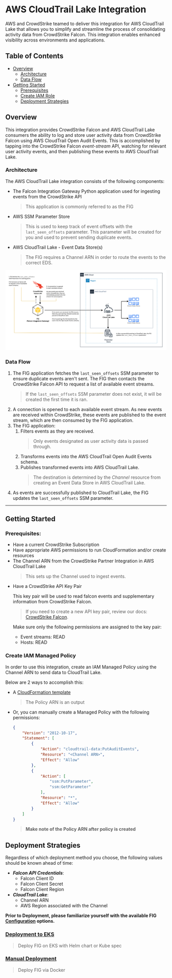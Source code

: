 # AWS CloudTrail Lake Integration
AWS and CrowdStrike teamed to deliver this integration for AWS CloudTrail Lake that allows you to simplify and streamline the process of consolidating activity data from CrowdStrike Falcon. This integration enables enhanced visibility across environments and applications.

## Table of Contents
* [Overview](#overview)
  * [Architecture](#architecture)
  * [Data Flow](#data-flow)
* [Getting Started](#getting-started)
  * [Prerequisites](#prerequisites)
  * [Create IAM Role](#create-iam-role)
  * [Deployment Strategies](#deployment-strategies)
## Overview
This integration provides CrowdStrike Falcon and AWS CloudTrail Lake consumers the ability to log and store
user activity data from CrowdStrike Falcon using AWS CloudTrail Open Audit Events. This is accomplished by tapping
into the CrowdStrike Falcon *event-stream* API, watching for relevant user activity events, and then publishing
these events to AWS CloudTrail Lake.

### Architecture
The AWS CloudTrail Lake integration consists of the following components:
* The Falcon Integration Gateway Python application used for ingesting events from the CrowdStrike API
  > This application is commonly referred to as the FIG
* AWS SSM Parameter Store
  > This is used to keep track of event offsets with the `last_seen_offsets` parameter. This parameter
  will be created for you and used to prevent sending duplicate events.
* AWS CloudTrail Lake - Event Data Store(s)
  > The FIG requires a Channel ARN in order to route the events to the correct EDS.

![AWS CloudTrail FIG Architectural Diagram](./assets/aws-cloudtrail-lake-architecture.png)

### Data Flow
1. The FIG application fetches the `last_seen_offsets` SSM parameter to ensure duplicate events aren't sent. The FIG then contacts the CrowdStrike Falcon API to request a list of available event streams.
    > If the `last_seen_offsets` SSM parameter does not exist, it will be created the first time it is ran.
2. A connection is opened to each available event stream. As new events are received within CrowdStrike,
these events are published to the event stream, which are then consumed by the FIG application.
3. The FIG application:
    1. Filters events as they are received.
        > Only events designated as user activity data is passed through.
    2. Transforms events into the AWS CloudTrail Open Audit Events schema.
    3. Publishes transformed events into AWS CloudTrail Lake.
        > The destination is determined by the *Channel* resource from creating an Event Data Store in
        AWS CloudTrail Lake.
4. As events are successfully published to CloudTrail Lake, the FIG updates the `last_seen_offsets` SSM parameter.
----------

## Getting Started
### Prerequisites:
* Have a current CrowdStrike Subscription
* Have appropriate AWS permissions to run CloudFormation and/or create resources
* The Channel ARN from the CrowdStrike Partner Integration in AWS CloudTrail Lake
  > This sets up the Channel used to ingest events.
- Have a CrowdStrike API Key Pair

    This key pair will be used to read falcon events and supplementary information from CrowdStrike Falcon.
    > If you need to create a new API key pair, review our docs: [CrowdStrike Falcon](https://falcon.crowdstrike.com/support/api-clients-and-keys).

    Make sure only the following permissions are assigned to the key pair:
    * Event streams: READ
    * Hosts: READ

### Create IAM Managed Policy
In order to use this integration, create an IAM Managed Policy using the Channel ARN to send data to
CloudTrail Lake.

Below are 2 ways to accomplish this:
- A [CloudFormation template](./assets/cs-integration-policy.yaml)
    > The Policy ARN is an output
- Or, you can manually create a Managed Policy with the following permissions:
    ```json
    {
        "Version": "2012-10-17",
        "Statement": [
            {
                "Action": "cloudtrail-data:PutAuditEvents",
                "Resource": "<Channel ARN>",
                "Effect": "Allow"
            },
            {
                "Action": [
                    "ssm:PutParameter",
                    "ssm:GetParameter"
                ],
                "Resource": "*",
                "Effect": "Allow"
            }
        ]
    }
    ```

    > **Make note of the Policy ARN after policy is created**

## Deployment Strategies
Regardless of which deployment method you choose, the following values should be known ahead of time:

- ***Falcon API Credentials***:
    - Falcon Client ID
    - Falcon Client Secret
    - Falcon Client Region
- ***CloudTrail Lake***:
    - Channel ARN
    - AWS Region associated with the Channel

**Prior to Deployment, please familiarize yourself with the available FIG [Configuration](https://github.com/CrowdStrike/falcon-integration-gateway/tree/main/config/config.ini) options.**


### [Deployment to EKS](https://github.com/CrowdStrike/falcon-integration-gateway/tree/main/docs/cloudtrail-lake/eks)
> Deploy FIG on EKS with Helm chart or Kube spec
### [Manual Deployment](https://github.com/CrowdStrike/falcon-integration-gateway/tree/main/docs/cloudtrail-lake/manual)
> Deploy FIG via Docker
